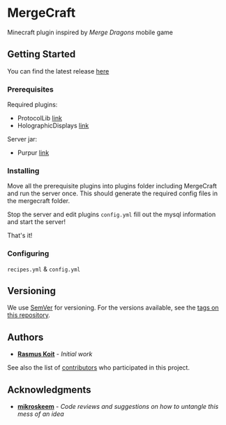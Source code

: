# MergeCraft

Minecraft plugin inspired by _Merge Dragons_ mobile game

## Getting Started

You can find the latest release [here](https://github.com/RasmusKoit/MergeCraft/releases)

### Prerequisites

Required plugins:

* ProtocolLib [link](https://www.spigotmc.org/resources/protocollib.1997/)
* HolographicDisplays [link](https://dev.bukkit.org/projects/holographic-displays)

Server jar:

* Purpur [link](https://purpur.pl3x.net/)

### Installing

Move all the prerequisite plugins into plugins folder including MergeCraft and run the server once. This should generate
the required config files in the mergecraft folder.

Stop the server and edit plugins `config.yml` fill out the mysql information and start the server!

That's it!

### Configuring

`recipes.yml` & `config.yml`

## Versioning

We use [SemVer](http://semver.org/) for versioning. For the versions available, see
the [tags on this repository](https://github.com/RasmusKoit/MergeCraft/tags).

## Authors

* **[Rasmus Koit](https://github.com/RasmusKoit)** - *Initial work*

See also the list of [contributors](https://github.com/RasmusKoit/MergeCraft/graphs/contributors) who participated in
this project.

## Acknowledgments

* **[mikroskeem](https://github.com/mikroskeem)** - *Code reviews and suggestions on how to untangle this mess of an
  idea* 